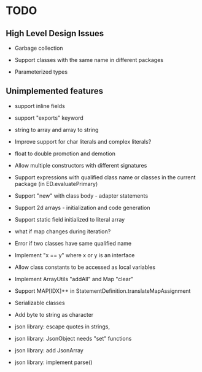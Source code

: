 # TODO

## High Level Design Issues

* Garbage collection

* Support classes with the same name in different packages

* Parameterized types

## Unimplemented features

* support inline fields

* support "exports" keyword

* string to array and array to string

* Improve support for char literals and complex literals?

* float to double promotion and demotion

* Allow multiple constructors with different signatures

* Support expressions with qualified class name or classes in the current
  package (in ED.evaluatePrimary)

* Support "new" with class body - adapter statements

* Support 2d arrays - initialization and code generation

* Support static field initialized to literal array

* what if map changes during iteration?

* Error if two classes have same qualified name

* Implement "x == y" where x or y is an interface

* Allow class constants to be accessed as local variables

* Implement ArrayUtils "addAll" and Map "clear"

* Support MAP[IDX]++ in StatementDefinition.translateMapAssignment

* Serializable classes

* Add byte to string as character

* json library: escape quotes in strings,
* json library: JsonObject needs "set" functions
* json library: add JsonArray
* json library: implement parse()
